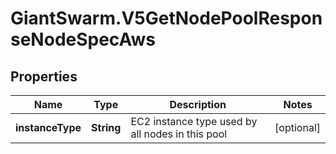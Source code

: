 # GiantSwarm.V5GetNodePoolResponseNodeSpecAws

## Properties
Name | Type | Description | Notes
------------ | ------------- | ------------- | -------------
**instanceType** | **String** | EC2 instance type used by all nodes in this pool  | [optional] 


